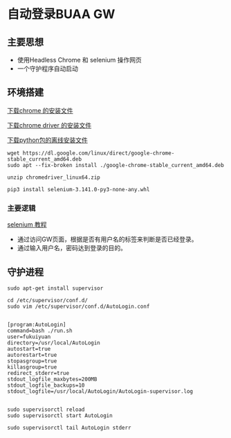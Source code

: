 # 自动登录BUAA GW





## 主要思想



- 使用Headless Chrome 和 selenium 操作网页
- 一个守护程序自动启动

## 环境搭建

[下载chrome 的安装文件](https://dl.google.com/linux/direct/google-chrome-stable_current_amd64.deb)

[下载chrome driver 的安装文件](http://chromedriver.storage.googleapis.com/index.html)

[下载python包的离线安装文件](https://www.lfd.uci.edu/~gohlke/pythonlibs/)



````shell
wget https://dl.google.com/linux/direct/google-chrome-stable_current_amd64.deb
sudo apt --fix-broken install ./google-chrome-stable_current_amd64.deb

unzip chromedriver_linux64.zip

pip3 install selenium-3.141.0-py3-none-any.whl

````



### 主要逻辑



[selenium 教程](http://www.selenium.org.cn/1598.html)



- 通过访问GW页面，根据是否有用户名的标签来判断是否已经登录。
- 通过输入用户名，密码达到登录的目的。

## 守护进程



````
sudo apt-get install supervisor

cd /etc/supervisor/conf.d/
sudo vim /etc/supervisor/conf.d/AutoLogin.conf 


[program:AutoLogin]
command=bash ./run.sh
user=fukuiyuan
directory=/usr/local/AutoLogin
autostart=true
autorestart=true
stopasgroup=true
killasgroup=true
redirect_stderr=true
stdout_logfile_maxbytes=200MB
stdout_logfile_backups=10
stdout_logfile=/usr/local/AutoLogin/AutoLogin-supervisor.log 


sudo supervisorctl reload
sudo supervisorctl start AutoLogin

sudo supervisorctl tail AutoLogin stderr
````





